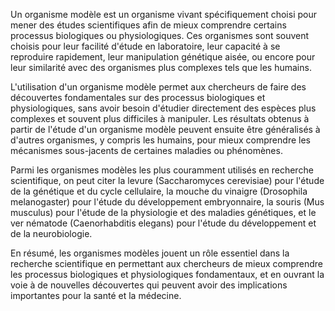 Un organisme modèle est un organisme vivant spécifiquement choisi pour mener des études scientifiques afin de mieux comprendre certains processus biologiques ou physiologiques. Ces organismes sont souvent choisis pour leur facilité d'étude en laboratoire, leur capacité à se reproduire rapidement, leur manipulation génétique aisée, ou encore pour leur similarité avec des organismes plus complexes tels que les humains.

L'utilisation d'un organisme modèle permet aux chercheurs de faire des découvertes fondamentales sur des processus biologiques et physiologiques, sans avoir besoin d'étudier directement des espèces plus complexes et souvent plus difficiles à manipuler. Les résultats obtenus à partir de l'étude d'un organisme modèle peuvent ensuite être généralisés à d'autres organismes, y compris les humains, pour mieux comprendre les mécanismes sous-jacents de certaines maladies ou phénomènes.

Parmi les organismes modèles les plus couramment utilisés en recherche scientifique, on peut citer la levure (Saccharomyces cerevisiae) pour l'étude de la génétique et du cycle cellulaire, la mouche du vinaigre (Drosophila melanogaster) pour l'étude du développement embryonnaire, la souris (Mus musculus) pour l'étude de la physiologie et des maladies génétiques, et le ver nématode (Caenorhabditis elegans) pour l'étude du développement et de la neurobiologie.

En résumé, les organismes modèles jouent un rôle essentiel dans la recherche scientifique en permettant aux chercheurs de mieux comprendre les processus biologiques et physiologiques fondamentaux, et en ouvrant la voie à de nouvelles découvertes qui peuvent avoir des implications importantes pour la santé et la médecine.